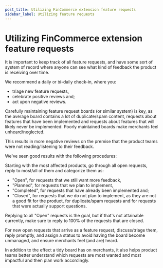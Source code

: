 ```yaml
---
post_title: Utilizing FinCommerce extension feature requests
sidebar_label: Utilizing feature requests
---
```


# Utilizing FinCommerce extension feature requests

It is important to keep track of all feature requests, and have some sort of system of record where anyone can see what kind of feedback the product is receiving over time. 

We recommend a daily or bi-daily check-in, where you:

* triage new feature requests,
* celebrate positive reviews and;
* act upon negative reviews.

Carefully maintaining feature request boards (or similar system) is key, as the average board contains a lot of duplicate/spam content, requests about features that have been implemented and requests about features that will likely never be implemented. Poorly maintained boards make merchants feel unheard/neglected.

This results in more negative reviews on the premise that the product teams were not reading/listening to their feedback.

We've seen good results with the following procedures:

Starting with the most affected products, go through all open requests, reply to most/all of them and categorize them as:

* "Open", for requests that we still want more feedback,
* "Planned", for requests that we plan to implement,
* "Completed", for requests that have already been implemented and;
* "Closed", for requests that we do not plan to implement, as they are not a good fit for the product, for duplicate/spam requests and for requests that were actually support questions.

Replying to all "Open" requests is the goal, but if that's not attainable currently, make sure to reply to 100% of the requests that are closed.

For new open requests that arrive as a feature request, discuss/triage them, reply promptly, and assign a status to avoid having the board become unmanaged, and ensure merchants feel (and are) heard. 

In addition to the effect a tidy board has on merchants, it also helps product teams better understand which requests are most wanted and most impactful and then plan work accordingly.
